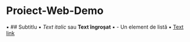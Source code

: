 # Proiect-Web-Demo
▪ ## Subtitlu
▪ *Text italic* sau **Text îngroșat**
▪ - Un element de listă
▪ [Text link](https://adresa.url)
 
